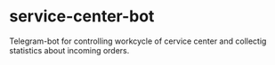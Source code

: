 # service-center-bot
Telegram-bot for controlling workcycle of cervice center and collectig statistics about incoming orders.
